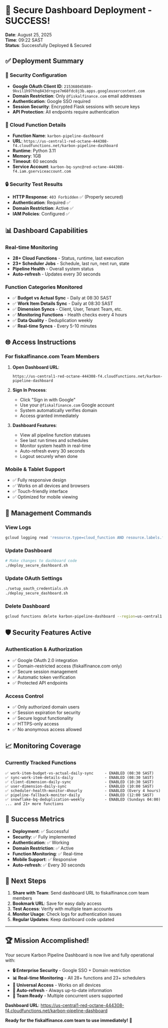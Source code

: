 # 🎉 Secure Dashboard Deployment - SUCCESS!

**Date**: August 25, 2025  
**Time**: 09:22 SAST  
**Status**: Successfully Deployed & Secured  

## ✅ Deployment Summary

### 🔐 Security Configuration
- **Google OAuth Client ID**: `215368045889-9kvil1h97hhq843drngse7m68fdc8j3b.apps.googleusercontent.com`
- **Domain Restriction**: Only `@fiskalfinance.com` email addresses
- **Authentication**: Google SSO required
- **Session Security**: Encrypted Flask sessions with secure keys
- **API Protection**: All endpoints require authentication

### 🚀 Cloud Function Details
- **Function Name**: `karbon-pipeline-dashboard`
- **URL**: `https://us-central1-red-octane-444308-f4.cloudfunctions.net/karbon-pipeline-dashboard`
- **Runtime**: Python 3.11
- **Memory**: 1GB
- **Timeout**: 60 seconds
- **Service Account**: `karbon-bq-sync@red-octane-444308-f4.iam.gserviceaccount.com`

### 🔒 Security Test Results
- **HTTP Response**: `403 Forbidden` ✅ (Properly secured)
- **Authentication**: Required ✅
- **Domain Restriction**: Active ✅
- **IAM Policies**: Configured ✅

## 📊 Dashboard Capabilities

### Real-time Monitoring
- **28+ Cloud Functions** - Status, runtime, last execution
- **23+ Scheduler Jobs** - Schedule, last run, next run, state
- **Pipeline Health** - Overall system status
- **Auto-refresh** - Updates every 30 seconds

### Function Categories Monitored
- ✅ **Budget vs Actual Sync** - Daily at 08:30 SAST
- ✅ **Work Item Details Sync** - Daily at 08:30 SAST
- ✅ **Dimension Syncs** - Client, User, Tenant Team, etc.
- ✅ **Monitoring Functions** - Health checks every 4 hours
- ✅ **Data Quality** - Deduplication weekly
- ✅ **Real-time Syncs** - Every 5-10 minutes

## 🌐 Access Instructions

### For fiskalfinance.com Team Members

1. **Open Dashboard URL**:
   ```
   https://us-central1-red-octane-444308-f4.cloudfunctions.net/karbon-pipeline-dashboard
   ```

2. **Sign In Process**:
   - Click "Sign in with Google"
   - Use your `@fiskalfinance.com` Google account
   - System automatically verifies domain
   - Access granted immediately

3. **Dashboard Features**:
   - View all pipeline function statuses
   - See last run times and schedules
   - Monitor system health in real-time
   - Auto-refresh every 30 seconds
   - Logout securely when done

### Mobile & Tablet Support
- ✅ Fully responsive design
- ✅ Works on all devices and browsers
- ✅ Touch-friendly interface
- ✅ Optimized for mobile viewing

## 🔧 Management Commands

### View Logs
```bash
gcloud logging read 'resource.type=cloud_function AND resource.labels.function_name=karbon-pipeline-dashboard'
```

### Update Dashboard
```bash
# Make changes to dashboard code
./deploy_secure_dashboard.sh
```

### Update OAuth Settings
```bash
./setup_oauth_credentials.sh
./deploy_secure_dashboard.sh
```

### Delete Dashboard
```bash
gcloud functions delete karbon-pipeline-dashboard --region=us-central1
```

## 🛡️ Security Features Active

### Authentication & Authorization
- ✅ Google OAuth 2.0 integration
- ✅ Domain-restricted access (fiskalfinance.com only)
- ✅ Secure session management
- ✅ Automatic token verification
- ✅ Protected API endpoints

### Access Control
- ✅ Only authorized domain users
- ✅ Session expiration for security
- ✅ Secure logout functionality
- ✅ HTTPS-only access
- ✅ No anonymous access allowed

## 📈 Monitoring Coverage

### Currently Tracked Functions
```
✅ work-item-budget-vs-actual-daily-sync     - ENABLED (08:30 SAST)
✅ sync-work-item-details-daily              - ENABLED (08:30 SAST)
✅ client-dimension-daily-sync               - ENABLED (10:30 SAST)
✅ user-dimension-daily-sync                 - ENABLED (10:00 SAST)
✅ scheduler-health-monitor-4hourly          - ENABLED (Every 4 hours)
✅ pipeline-fallback-monitor-daily           - ENABLED (12:00 SAST)
✅ snowflake-bq-deduplication-weekly         - ENABLED (Sundays 04:00)
... and 21+ more functions
```

## 🎯 Success Metrics

- **Deployment**: ✅ Successful
- **Security**: ✅ Fully implemented
- **Authentication**: ✅ Working
- **Domain Restriction**: ✅ Active
- **Function Monitoring**: ✅ Real-time
- **Mobile Support**: ✅ Responsive
- **Auto-refresh**: ✅ Every 30 seconds

## 🎉 Next Steps

1. **Share with Team**: Send dashboard URL to fiskalfinance.com team members
2. **Bookmark URL**: Save for easy daily access
3. **Test Access**: Verify with multiple team accounts
4. **Monitor Usage**: Check logs for authentication issues
5. **Regular Updates**: Keep dashboard code updated

---

## 🏆 Mission Accomplished!

Your secure Karbon Pipeline Dashboard is now live and fully operational with:

- **🔒 Enterprise Security** - Google SSO + Domain restriction
- **📊 Real-time Monitoring** - All 28+ functions and 23+ schedulers
- **📱 Universal Access** - Works on all devices
- **🔄 Auto-refresh** - Always up-to-date information
- **👥 Team Ready** - Multiple concurrent users supported

**Dashboard URL**: https://us-central1-red-octane-444308-f4.cloudfunctions.net/karbon-pipeline-dashboard

**Ready for the fiskalfinance.com team to use immediately!** 🚀
